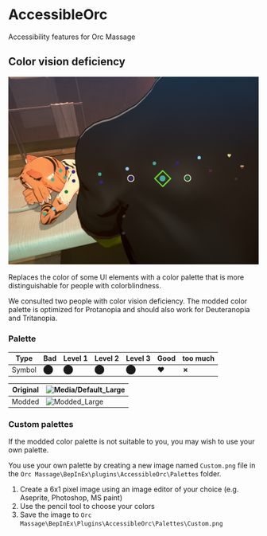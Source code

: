 # AccessibleOrc

Accessibility features for Orc Massage

## Color vision deficiency

![In game screenshot](Media/In_Game.png "In-game screenshot")

Replaces the color of some UI elements with a color palette that is more distinguishable for people with colorblindness.

We consulted two people with color vision deficiency. The modded color palette is optimized for Protanopia and should also work for Deuteranopia and Tritanopia. 

### Palette 

| Type             | Bad                                  | Level 1                              | Level 2                              | Level 3                              | Good                                 | too much                                  |
| ---------------- | ------------------------------------ | ------------------------------------ | ------------------------------------ | ------------------------------------ | ------------------------------------ | ----------------------------------------- |
| Symbol           | ⬤                                    | ⬤                                    | ⬤                                    | ⬤                                    | **♥**                                | **✗**                                  |


| Original | ![Media/Default_Large](Media/Default_Large) |
| --- | --- |
| Modded | ![Modded_Large](Media/Palette_Large) |


### Custom palettes

If the modded color palette is not suitable to you, you may wish to use your own palette.

You use your own palette by creating a new image named `Custom.png` file in the `Orc Massage\BepInEx\plugins\AccessibleOrc\Palettes` folder.

1. Create a 6x1 pixel image using an image editor of your choice (e.g. Aseprite, Photoshop, MS paint)
2. Use the pencil tool to choose your colors
3. Save the image to `Orc Massage\BepInEx\Plugins\AccessibleOrc\Palettes\Custom.png`

